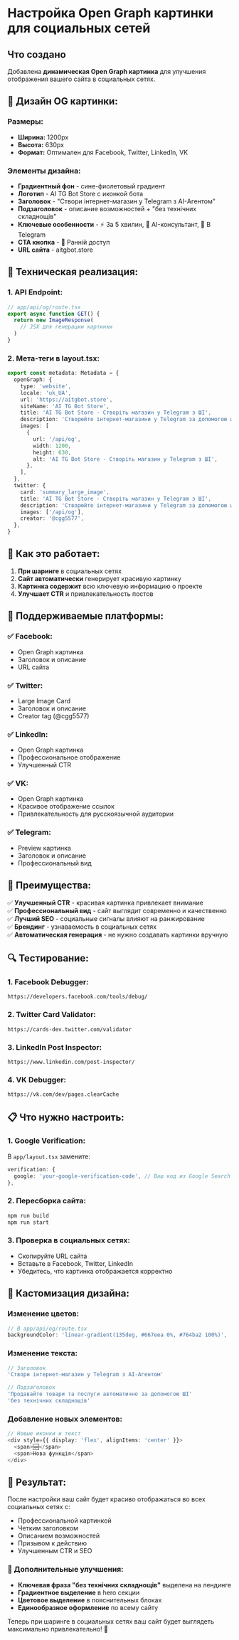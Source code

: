 # Настройка Open Graph картинки для социальных сетей

## Что создано

Добавлена **динамическая Open Graph картинка** для улучшения отображения вашего сайта в социальных сетях.

## 🎨 **Дизайн OG картинки:**

### **Размеры:**
- **Ширина:** 1200px
- **Высота:** 630px
- **Формат:** Оптимален для Facebook, Twitter, LinkedIn, VK

### **Элементы дизайна:**
- **Градиентный фон** - сине-фиолетовый градиент
- **Логотип** - AI TG Bot Store с иконкой бота
- **Заголовок** - "Створи інтернет-магазин у Telegram з AI-Агентом"
- **Подзаголовок** - описание возможностей + "без технічних складнощів"
- **Ключевые особенности** - ⚡ За 5 хвилин, 🤖 AI-консультант, 📱 В Telegram
- **CTA кнопка** - 🚀 Ранній доступ
- **URL сайта** - aitgbot.store

## 🔧 **Техническая реализация:**

### **1. API Endpoint:**
```typescript
// app/api/og/route.tsx
export async function GET() {
  return new ImageResponse(
    // JSX для генерации картинки
  )
}
```

### **2. Мета-теги в layout.tsx:**
```typescript
export const metadata: Metadata = {
  openGraph: {
    type: 'website',
    locale: 'uk_UA',
    url: 'https://aitgbot.store',
    siteName: 'AI TG Bot Store',
    title: 'AI TG Bot Store - Створіть магазин у Telegram з ШІ',
    description: 'Створюйте інтернет-магазини у Telegram за допомогою штучного інтелекту...',
    images: [
      {
        url: '/api/og',
        width: 1200,
        height: 630,
        alt: 'AI TG Bot Store - Створіть магазин у Telegram з ШІ',
      },
    ],
  },
  twitter: {
    card: 'summary_large_image',
    title: 'AI TG Bot Store - Створіть магазин у Telegram з ШІ',
    description: 'Створюйте інтернет-магазини у Telegram за допомогою штучного інтелекту...',
    images: ['/api/og'],
    creator: '@cgg5577',
  },
}
```

## 🚀 **Как это работает:**

1. **При шаринге** в социальных сетях
2. **Сайт автоматически** генерирует красивую картинку
3. **Картинка содержит** всю ключевую информацию о проекте
4. **Улучшает CTR** и привлекательность постов

## 📱 **Поддерживаемые платформы:**

### **✅ Facebook:**
- Open Graph картинка
- Заголовок и описание
- URL сайта

### **✅ Twitter:**
- Large Image Card
- Заголовок и описание
- Creator tag (@cgg5577)

### **✅ LinkedIn:**
- Open Graph картинка
- Профессиональное отображение
- Улучшенный CTR

### **✅ VK:**
- Open Graph картинка
- Красивое отображение ссылок
- Привлекательность для русскоязычной аудитории

### **✅ Telegram:**
- Preview картинка
- Заголовок и описание
- Профессиональный вид

## 🎯 **Преимущества:**

✅ **Улучшенный CTR** - красивая картинка привлекает внимание  
✅ **Профессиональный вид** - сайт выглядит современно и качественно  
✅ **Лучший SEO** - социальные сигналы влияют на ранжирование  
✅ **Брендинг** - узнаваемость в социальных сетях  
✅ **Автоматическая генерация** - не нужно создавать картинки вручную  

## 🔍 **Тестирование:**

### **1. Facebook Debugger:**
```
https://developers.facebook.com/tools/debug/
```

### **2. Twitter Card Validator:**
```
https://cards-dev.twitter.com/validator
```

### **3. LinkedIn Post Inspector:**
```
https://www.linkedin.com/post-inspector/
```

### **4. VK Debugger:**
```
https://vk.com/dev/pages.clearCache
```

## 📋 **Что нужно настроить:**

### **1. Google Verification:**
В `app/layout.tsx` замените:
```typescript
verification: {
  google: 'your-google-verification-code', // Ваш код из Google Search Console
},
```

### **2. Пересборка сайта:**
```bash
npm run build
npm run start
```

### **3. Проверка в социальных сетях:**
- Скопируйте URL сайта
- Вставьте в Facebook, Twitter, LinkedIn
- Убедитесь, что картинка отображается корректно

## 🎨 **Кастомизация дизайна:**

### **Изменение цветов:**
```typescript
// В app/api/og/route.tsx
backgroundColor: 'linear-gradient(135deg, #667eea 0%, #764ba2 100%)',
```

### **Изменение текста:**
```typescript
// Заголовок
'Створи інтернет-магазин у Telegram з AI-Агентом'

// Подзаголовок
'Продавайте товари та послуги автоматично за допомогою ШІ'
'без технічних складнощів'
```

### **Добавление новых элементов:**
```typescript
// Новые иконки и текст
<div style={{ display: 'flex', alignItems: 'center' }}>
  <span>🆕</span>
  <span>Нова функція</span>
</div>
```

## 🚀 **Результат:**

После настройки ваш сайт будет красиво отображаться во всех социальных сетях с:
- Профессиональной картинкой
- Четким заголовком
- Описанием возможностей
- Призывом к действию
- Улучшенным CTR и SEO

### **🎯 Дополнительные улучшения:**
- **Ключевая фраза "без технічних складнощів"** выделена на лендинге
- **Градиентное выделение** в hero секции
- **Цветовое выделение** в пояснительных блоках
- **Единообразное оформление** по всему сайту

Теперь при шаринге в социальных сетях ваш сайт будет выглядеть максимально привлекательно! 🎉
